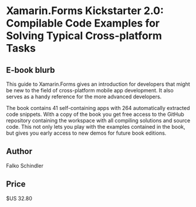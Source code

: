 # Xamarin.Forms Kickstarter 2.0: Compilable Code Examples for Solving Typical Cross-platform Tasks

## E-book blurb

This guide to Xamarin.Forms gives an introduction for developers that might be new to the field of cross-platform mobile app development. It also serves as a handy reference for the more advanced developers. 

The book contains 41 self-containing apps with 264 automatically extracted code snippets. With a copy of the book you get free access to the GitHub repository containing the workspace with all compiling solutions and source code. This not only lets you play with the examples contained in the book, but gives you early access to new demos for future book editions.

## Author

Falko Schindler

## Price

$US 32.80
